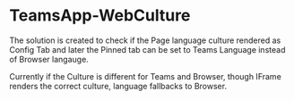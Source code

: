 # TeamsApp-WebCulture

The solution is created to check if the Page language culture rendered as Config Tab and later the Pinned tab can be set to Teams Language instead of Browser langauge.

Currently if the Culture is different for Teams and Browser, though IFrame renders the correct culture, language fallbacks to Browser.


